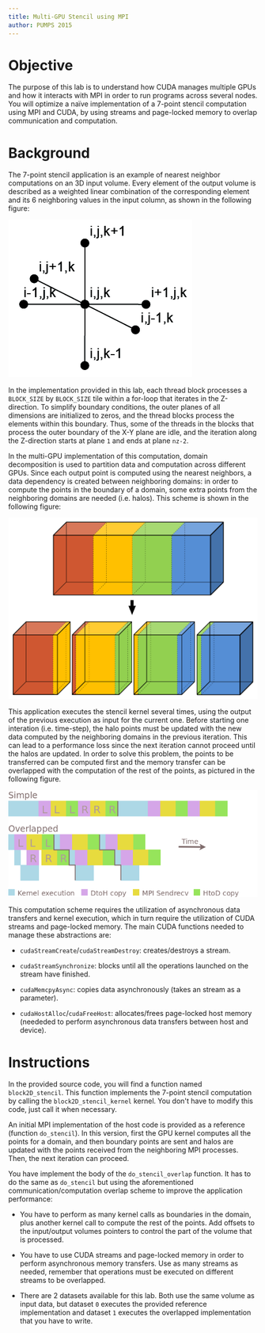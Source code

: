 ```yaml
---
title: Multi-GPU Stencil using MPI
author: PUMPS 2015
---
```


# Objective
The purpose of this lab is to understand how CUDA manages multiple GPUs and how it interacts with MPI in order to run programs across several nodes. You will optimize a naïve implementation of a 7-point stencil computation using MPI and CUDA, by using streams and page-locked memory to overlap communication and computation.

# Background
The 7-point stencil application is an example of nearest neighbor computations on an 3D input volume. Every element of the output volume is described as a weighted linear combination of the corresponding element and its 6 neighboring values in the input column, as shown in the following figure:

![Stencil Shape](imgs/stencil-shape.png "thumbnail")

In the implementation provided in this lab, each thread block processes a `BLOCK_SIZE` by `BLOCK_SIZE` tile within a for-loop that iterates in the Z-direction. To simplify boundary conditions, the outer planes of all dimensions are initialized to zeros, and the thread blocks process the elements within this boundary. Thus, some of the threads in the blocks that process the outer boundary of the X-Y plane are idle, and the iteration along the Z-direction starts at plane `1` and ends at plane `nz-2`.

In the multi-GPU implementation of this computation, domain decomposition is used to partition data and computation across different GPUs. Since each output point is computed using the nearest neighbors, a data dependency is created between neighboring domains: in order to compute the points in the boundary of a domain, some extra points from the neighboring domains are needed (i.e. halos). This scheme is shown in the following figure:

![Domain decomposition](imgs/stencil-domains.png "thumbnail")

This application executes the stencil kernel several times, using the output of the previous execution as input for the current one. Before starting one interation (i.e. time-step), the halo points must be updated with the new data computed by the neighboring domains in the previous iteration. This can lead to a performance loss since the next iteration cannot proceed until the halos are updated. In order to solve this problem, the points to be transferred can be computed first and the memory transfer can be overlapped with the computation of the rest of the points, as pictured in the following figure.

![Timeline pictorization](imgs/stencil-timeline.png "thumbnail")

This computation scheme requires the utilization of asynchronous data transfers and kernel execution, which in turn require the utilization of CUDA streams and page-locked memory. The main CUDA functions needed to manage these abstractions are:

- `cudaStreamCreate`/`cudaStreamDestroy`: creates/destroys a stream.

- `cudaStreamSynchronize`: blocks until all the operations launched on the stream have finished.

- `cudaMemcpyAsync`: copies data asynchronously (takes an stream as a parameter).

- `cudaHostAlloc`/`cudaFreeHost`: allocates/frees page-locked host memory (neededed to perform asynchronous data transfers between host and device).

# Instructions

In the provided source code, you will find a function named `block2D_stencil`. This function implements the 7-point stencil computation by calling the `block2D_stencil_kernel` kernel. You don't have to modify this code, just call it when necessary.

An initial MPI implementation of the host code is provided as a reference (function `do_stencil`). In this version, first the GPU kernel computes all the points for a domain, and then boundary points are sent and halos are updated with the points received from the neighboring MPI processes. Then, the next iteration can proceed.

You have implement the body of the `do_stencil_overlap` function. It has to do the same as `do_stencil` but using the aforementioned communication/computation overlap scheme to improve the application performance:

- You have to perform as many kernel calls as boundaries in the domain, plus another kernel call to compute the rest of the points. Add offsets to the input/output volumes pointers to control the part of the volume that is processed.

- You have to use CUDA streams and page-locked memory in order to perform asynchronous memory transfers. Use as many streams as needed, remember that operations must be executed on different streams to be overlapped.

- There are 2 datasets available for this lab. Both use the same volume as input data, but dataset `0` executes the provided reference implementation and dataset `1` executes the overlapped implementation that you have to write.

